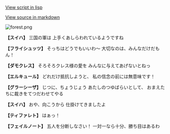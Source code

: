 [View script in lisp](../scripts/110140323.txt)

[View source in markdown](110140323.md)

![forest.png](../images/backgrounds/forest.png)

**【スイハ】**
三国の軍は
上手くあしらわれているようですね

**【フライシュッツ】**
そっちはどうでもいいわ～
大切なのは、みんなだけだもん！

**【ダモクレス】**
そろそろクレス様の愛を
みんなに与えてあげないとねっ

**【エルキュール】**
どれだけ抵抗しようと、
私の信念の前には無意味です！

**【グラーシーザ】**
じつに、ちょうじょう
あたしのつゆばらいとして、
おまえたちに裁きをてつだわせてやる

**【スイハ】**
おや、向こうから
仕掛けてきましたよ

**【ティファレト】**
はぁっ！

**【フェイルノート】**
五人を分断しなさい！
一対一なら十分、勝ち目はあるわ